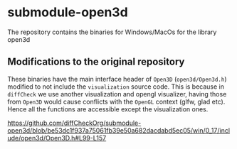 # submodule-open3d
The repository contains the binaries for Windows/MacOs for the library open3d

## Modifications to the original repository
These binaries have the main interface header of `Open3D` (`open3d/Open3d.h`) modified to not include the `visualization` source code. This is because in `diffCheck` we use another visualization and opengl visualizer, having those from `Open3D` would cause conflicts with the `OpenGL` context (glfw, glad etc). Hence all the functions are accessible except the visualization ones.

https://github.com/diffCheckOrg/submodule-open3d/blob/be53dc1f937a75061fb39e50a682dacdabd5ec05/win/0_17/include/open3d/Open3D.h#L99-L157
